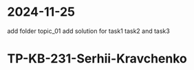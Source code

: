 # 2024-11-25
add folder topic_01
add solution for task1 task2 and task3

# TP-KB-231-Serhii-Kravchenko